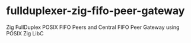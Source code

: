 # fullduplexer-zig-fifo-peer-gateway
Zig FullDuplex POSIX FIFO Peers and Central FIFO Peer Gateway using POSIX Zig LibC
